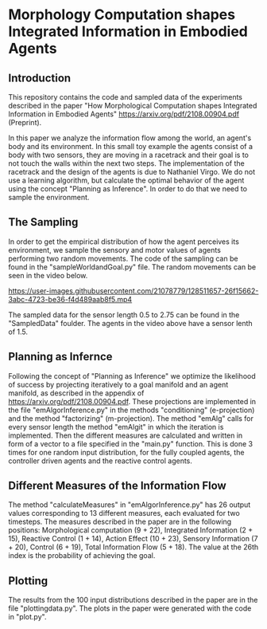 # Morphology Computation shapes Integrated Information in Embodied Agents
## Introduction
This repository contains the code and sampled data of the experiments described in the paper "How Morphological Computation shapes Integrated Information in Embodied Agents" https://arxiv.org/pdf/2108.00904.pdf (Preprint). 

In this paper we analyze the information flow among the world, an agent's body and its environment. In this small toy example the agents consist of a body with two sensors, they are moving in a racetrack and their goal is to not touch the walls within the next two steps. The implementation of the racetrack and the design of the agents is due to Nathaniel Virgo.
We do not use a learning algorithm, but calculate the optimal behavior of the agent using the concept "Planning as Inference". In order to do that we need to sample the environment. 

## The Sampling

In order to get the empirical distribution of how the agent perceives its environment, we sample the sensory and motor values of agents performing two random movements. The code of the sampling can be found in the "sampleWorldandGoal.py" file. The random movements can be seen in the video below.  

https://user-images.githubusercontent.com/21078779/128511657-26f15662-3abc-4723-be36-f4d489aab8f5.mp4

The sampled data for the sensor length 0.5 to 2.75 can be found in the "SampledData" foulder. The agents in the video above have a sensor lenth of 1.5. 

## Planning as Infernce

Following the concept of "Planning as Inference" we optimize the likelihood of success by projecting iteratively to a goal manifold and an agent manifold, as described in the appendix of https://arxiv.org/pdf/2108.00904.pdf. These projections are implemented in the file "emAlgorInference.py" in the methods 
"conditioning" (e-projection) and the method "factorizing" (m-projection). The method "emAlg" calls for every sensor length the method "emAlgit" in which the iteration is implemented. Then the different measures are calculated and written in form of a vector to a file specified in the "main.py" function. This is done 3 times for one random input distribution, for the fully coupled agents, the controller driven agents and the reactive control agents.

## Different Measures of the Information Flow

The method "calculateMeasures" in "emAlgorInference.py" has 26 output values corresponding to 13 different measures, each evaluated for two timesteps. The measures described in the paper are in the following positions: Morphological computation (9 + 22), Integrated Information (2 + 15), Reactive Control  (1 + 14), Action Effect (10 + 23), Sensory Information (7 + 20), Control (6 + 19), Total Information Flow (5 + 18). The value at the 26th index is the probability of achieving the goal.  

## Plotting

The results from the 100 input distributions described in the paper are in the file "plottingdata.py". The plots in the paper were generated with the code in "plot.py".


